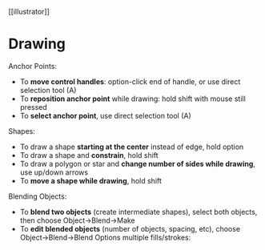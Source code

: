 [[illustrator]]

# Drawing

Anchor Points:

* To **move control handles**: option-click end of handle, or use direct selection tool (A)
* To **reposition anchor point** while drawing: hold shift with mouse still pressed
* To **select anchor point**, use direct selection tool (A)

Shapes:

* To draw a shape **starting at the center** instead of edge, hold option
* To draw a shape and **constrain**, hold shift
* To draw a polygon or star and **change number of sides while drawing**, use up/down arrows
* To **move a shape while drawing**, hold shift

Blending Objects:

* To **blend two objects** (create intermediate shapes), select both objects, then choose Object->Blend->Make
* To **edit blended objects** (number of objects, spacing, etc), choose Object->Blend->Blend Options
multiple fills/strokes: